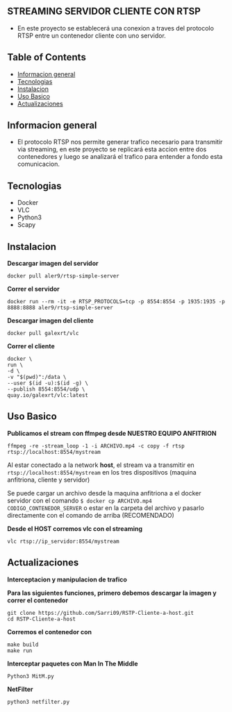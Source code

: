 ## STREAMING SERVIDOR CLIENTE CON RTSP
- En este proyecto se establecerá una conexion a traves del protocolo RTSP entre un contenedor cliente con uno servidor.

## Table of Contents
* [Informacion general](#informacion-general)
* [Tecnologias](#tecnologias)
* [Instalacion](#instalacion)
* [Uso Basico](#uso-basico)
* [Actualizaciones](#actualizaciones)

## Informacion general
- El protocolo RTSP nos permite generar trafico necesario para transmitir via streaming, en este proyecto se replicará esta accion entre dos contenedores y luego se analizará el trafico para entender a fondo esta comunicacion.

## Tecnologias
- Docker 
- VLC
- Python3
- Scapy

## Instalacion

**Descargar imagen del servidor**

    docker pull aler9/rtsp-simple-server

**Correr el servidor**

    docker run --rm -it -e RTSP_PROTOCOLS=tcp -p 8554:8554 -p 1935:1935 -p 8888:8888 aler9/rtsp-simple-server

**Descargar imagen del cliente** 

    docker pull galexrt/vlc

**Correr el cliente**

    docker \
    run \
    -d \
    -v "$(pwd)":/data \
    --user $(id -u):$(id -g) \
    --publish 8554:8554/udp \
    quay.io/galexrt/vlc:latest 


## Uso Basico

**Publicamos el stream con ffmpeg desde NUESTRO EQUIPO ANFITRION**

    ffmpeg -re -stream_loop -1 -i ARCHIVO.mp4 -c copy -f rtsp rtsp://localhost:8554/mystream

Al estar conectado a la network **host**, el stream va a transmitir en `rtsp://localhost:8554/mystream` en los tres dispositivos (maquina anfitriona, cliente y servidor)

Se puede cargar un archivo desde la maquina anfitriona a el docker servidor con el comando `$ docker cp ARCHIVO.mp4 CODIGO_CONTENEDOR_SERVER` o estar en la carpeta del archivo y pasarlo directamente con el comando de arriba (RECOMENDADO) 

**Desde el HOST corremos vlc con el streaming**

    vlc rtsp://ip_servidor:8554/mystream

## Actualizaciones

**Interceptacion y manipulacion de trafico**

**Para las siguientes funciones, primero debemos descargar la imagen y correr el contenedor**
    
    git clone https://github.com/Sarri09/RSTP-Cliente-a-host.git
    cd RSTP-Cliente-a-host
    
**Corremos el contenedor con**

    make build
    make run
    
**Interceptar paquetes con Man In The Middle**
    
    Python3 MitM.py
    
**NetFilter**
    
    python3 netfilter.py
